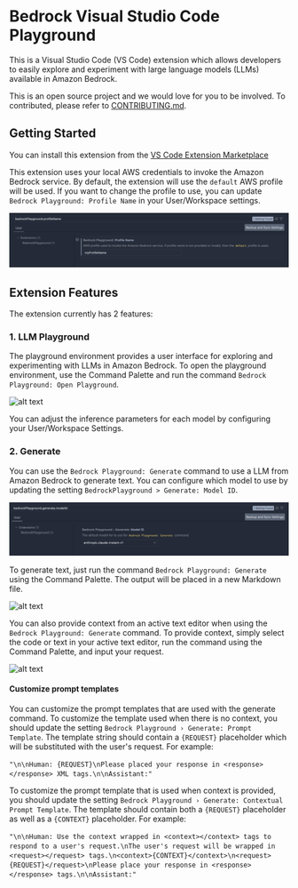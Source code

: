 # Bedrock Visual Studio Code Playground

This is a Visual Studio Code (VS Code) extension which allows developers to easily explore and experiment with large language models (LLMs) available in Amazon Bedrock.

This is an open source project and we would love for you to be involved. To contributed, please refer to [CONTRIBUTING.md](./CONTRIBUTING.md).

## Getting Started

You can install this extension from the [VS Code Extension Marketplace](https://marketplace.visualstudio.com/items?itemName=AmazonWebServices-AISolutionsArchitecture.bedrock-vscode-playground)

This extension uses your local AWS credentials to invoke the Amazon Bedrock service. By default, the extension will use the `default` AWS profile will be used. If you want to change the profile to use, you can update `Bedrock Playground: Profile Name` in your User/Workspace settings.

![alt text](media/profileName.png)

## Extension Features

The extension currently has 2 features:

### 1. LLM Playground

The playground environment provides a user interface for exploring and experimenting with LLMs in Amazon Bedrock. To open the playground environment, use the Command Palette and run the command `Bedrock Playground: Open Playground`.

![alt text](media/openPlayground.gif)

You can adjust the inference parameters for each model by configuring your User/Workspace Settings.

### 2. Generate

You can use the `Bedrock Playground: Generate` command to use a LLM from Amazon Bedrock to generate text. You can configure which model to use by updating the setting `BedrockPlayground > Generate: Model ID`.

![alt text](media/generateModelId.png)

To generate text, just run the command `Bedrock Playground: Generate` using the Command Palette. The output will be placed in a new Markdown file.

![alt text](media/generate.gif)

You can also provide context from an active text editor when using the `Bedrock Playground: Generate` command. To provide context, simply select the code or text in your active text editor, run the command using the Command Palette, and input your request.

![alt text](media/generateWithContext.gif)

#### Customize prompt templates

You can customize the prompt templates that are used with the generate command. To customize the template used when there is no context, you should update the setting `Bedrock Playground › Generate: Prompt Template`. The template string should contain a `{REQUEST}` placeholder which will be substituted with the user's request. For example:

`"\n\nHuman: {REQUEST}\nPlease placed your response in <response></response> XML tags.\n\nAssistant:"`

To customize the prompt template that is used when context is provided, you should update the setting `Bedrock Playground › Generate: Contextual Prompt Template`. The template should contain both a `{REQUEST}` placeholder as well as a `{CONTEXT}` placeholder. For example:

`"\n\nHuman: Use the context wrapped in <context></context> tags to respond to a user's request.\nThe user's request will be wrapped in <request></request> tags.\n<context>{CONTEXT}</context>\n<request>{REQUEST}</request>\nPlease place your response in <response></response> tags.\n\nAssistant:"`
